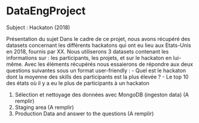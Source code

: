 # DataEngProject
Subject : Hackaton (2018)

Présentation du sujet
Dans le cadre de ce projet, nous avons récupéré des datasets concernant les différents hackatons qui ont eu lieu aux Etats-Unis en 2018, fournis par XX. Nous utiliserons 3 datasets contenant les informations sur : les participants, les projets, et sur le hackaton en lui-même. Avec les éléments récupérés nous essaierons de répondre aux deux questions suivantes sous un format user-friendly :
                - Quel est le hackaton dont la moyenne des skills des participants est la plus élevée ?
                - Le top 10 des états où il y a eu le plus de participants à un hackaton 


1. Sélection et nettoyage des données avec MongoDB (ingeston data)
        (A remplir)
2. Staging area 
        (A remplir)
3. Production Data and answer to the questions
        (A remplir)



